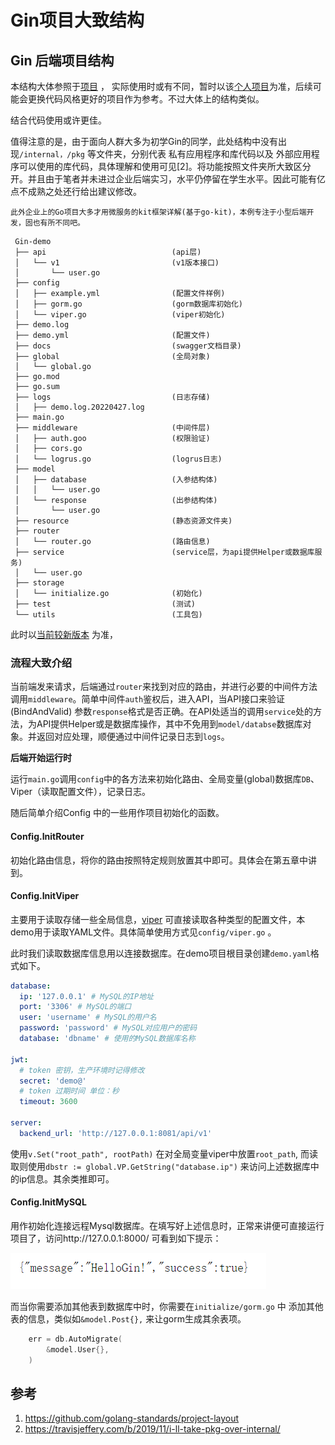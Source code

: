 # Gin项目大致结构

## Gin 后端项目结构

 本结构大体参照于[项目](https://github.com/flipped-aurora/gin-vue-admin) ， 实际使用时或有不同，暂时以该[个人项目](https://github.com/BFlameSwift/SlimeScholar-Go)为准，后续可能会更换代码风格更好的项目作为参考。不过大体上的结构类似。

 结合代码使用或许更佳。

 值得注意的是，由于面向人群大多为初学Gin的同学，此处结构中没有出现`/internal，/pkg` 等文件夹，分别代表 私有应用程序和库代码以及 外部应用程序可以使用的库代码，具体理解和使用可见\[2]。将功能按照文件夹所大致区分开。并且由于笔者并未进过企业后端实习，水平仍停留在学生水平。因此可能有亿点不成熟之处还行给出建议修改。

```
此外企业上的Go项目大多才用微服务的kit框架详解(基于go-kit)，本例专注于小型后端开发，固也有所不同吧。
```

```
 Gin-demo
 ├── api					 		(api层)
 │   └── v1							(v1版本接口)	
 │       └── user.go
 ├── config
 │   ├── example.yml				(配置文件样例)
 │   ├── gorm.go					(gorm数据库初始化) 
 │   └── viper.go					(viper初始化)
 ├── demo.log
 ├── demo.yml						(配置文件)
 ├── docs							(swagger文档目录)
 ├── global							(全局对象) 
 │   └── global.go
 ├── go.mod
 ├── go.sum
 ├── logs							(日志存储) 
 │   ├── demo.log.20220427.log
 ├── main.go
 ├── middleware						(中间件层)  
 │   ├── auth.goo					(权限验证) 
 │   ├── cors.go
 │   └── logrus.go					(logrus日志) 
 ├── model
 │   ├── database					(入参结构体)   
 │   │   └── user.go
 │   └── response					(出参结构体)   
 │       └── user.go
 ├── resource						(静态资源文件夹)  
 ├── router
 │   └── router.go					(路由信息)
 ├── service						(service层，为api提供Helper或数据库服务) 
 │   └── user.go
 ├── storage
 │   └── initialize.go				(初始化)   
 ├── test							(测试) 
 └── utils							(工具包)   
```

此时以[当前较新版本](https://github.com/Super-BUAA-2021/Gin-demo/) 为准，

### 流程大致介绍

当前端发来请求，后端通过`router`来找到对应的路由，并进行必要的中间件方法调用`middleware`。简单中间件`auth`鉴权后，进入API，当API接口来验证(BindAndValid) 参数`response`格式是否正确。在API处适当的调用`service`处的方法，为API提供Helper或是数据库操作，其中不免用到`model/databse`数据库对象。并返回对应处理，顺便通过中间件记录日志到`logs`。

**后端开始运行时**

运行`main.go`调用`config`中的各方法来初始化路由、全局变量(global)数据库`DB`、Viper（读取配置文件），记录日志。

随后简单介绍Config 中的一些用作项目初始化的函数。

#### Config.InitRouter

初始化路由信息，将你的路由按照特定规则放置其中即可。具体会在第五章中讲到。

#### Config.InitViper

主要用于读取存储一些全局信息，[viper](https://github.com/spf13/viper) 可直接读取各种类型的配置文件，本demo用于读取YAML文件。具体简单使用方式见`config/viper.go` 。

此时我们读取数据库信息用以连接数据库。在demo项目根目录创建`demo.yaml`格式如下。

```yaml
database:
  ip: '127.0.0.1' # MySQL的IP地址
  port: '3306' # MySQL的端口
  user: 'username' # MySQL的用户名
  password: 'password' # MySQL对应用户的密码
  database: 'dbname' # 使用的MySQL数据库名称

jwt:
  # token 密钥，生产环境时记得修改
  secret: 'demo@'
  # token 过期时间 单位：秒
  timeout: 3600

server:
  backend_url: 'http://127.0.0.1:8081/api/v1'
```

使用`v.Set("root_path", rootPath)` 在对全局变量viper中放置`root_path`, 而读取则使用`dbstr := global.VP.GetString("database.ip")` 来访问上述数据库中的ip信息。其余类推即可。

#### Config.InitMySQL

用作初始化连接远程Mysql数据库。在填写好上述信息时，正常来讲便可直接运行项目了，访问http://127.0.0.1:8000/ 可看到如下提示：

![image-20220418190151138](img/3/image-20220418190151138.png)

而当你需要添加其他表到数据库中时，你需要在`initialize/gorm.go` 中 添加其他表的信息，类似如`&model.Post{},` 来让gorm生成其余表项。

```go
	err = db.AutoMigrate(
		&model.User{},
	)
```

## 参考

1. https://github.com/golang-standards/project-layout
2. https://travisjeffery.com/b/2019/11/i-ll-take-pkg-over-internal/





<script src="https://utteranc.es/client.js"
        repo="Super-BUAA-2021/GinBook"
        issue-term="pathname"
        theme="github-light"
        crossorigin="anonymous"
        async>
</script>
